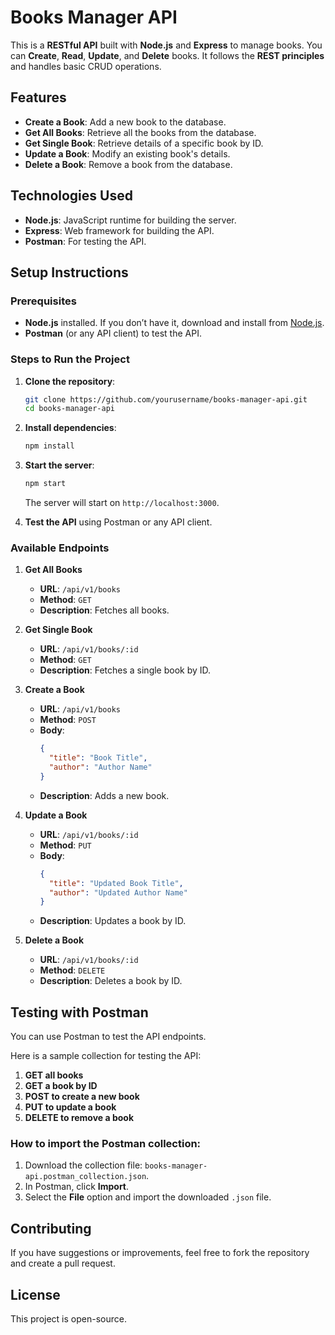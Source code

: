 
# Books Manager API

This is a **RESTful API** built with **Node.js** and **Express** to manage books. You can **Create**, **Read**, **Update**, and **Delete** books. It follows the **REST principles** and handles basic CRUD operations.

## Features

- **Create a Book**: Add a new book to the database.
- **Get All Books**: Retrieve all the books from the database.
- **Get Single Book**: Retrieve details of a specific book by ID.
- **Update a Book**: Modify an existing book's details.
- **Delete a Book**: Remove a book from the database.

## Technologies Used

- **Node.js**: JavaScript runtime for building the server.
- **Express**: Web framework for building the API.
- **Postman**: For testing the API.

## Setup Instructions

### Prerequisites

- **Node.js** installed. If you don’t have it, download and install from [Node.js](https://nodejs.org/).
- **Postman** (or any API client) to test the API.

### Steps to Run the Project

1. **Clone the repository**:
   ```bash
   git clone https://github.com/yourusername/books-manager-api.git
   cd books-manager-api
   ```

2. **Install dependencies**:
   ```bash
   npm install
   ```

3. **Start the server**:
   ```bash
   npm start
   ```

   The server will start on `http://localhost:3000`.

4. **Test the API** using Postman or any API client.

### Available Endpoints

1. **Get All Books**  
   - **URL**: `/api/v1/books`
   - **Method**: `GET`
   - **Description**: Fetches all books.

2. **Get Single Book**  
   - **URL**: `/api/v1/books/:id`
   - **Method**: `GET`
   - **Description**: Fetches a single book by ID.

3. **Create a Book**  
   - **URL**: `/api/v1/books`
   - **Method**: `POST`
   - **Body**:
     ```json
     {
       "title": "Book Title",
       "author": "Author Name"
     }
     ```
   - **Description**: Adds a new book.

4. **Update a Book**  
   - **URL**: `/api/v1/books/:id`
   - **Method**: `PUT`
   - **Body**:
     ```json
     {
       "title": "Updated Book Title",
       "author": "Updated Author Name"
     }
     ```
   - **Description**: Updates a book by ID.

5. **Delete a Book**  
   - **URL**: `/api/v1/books/:id`
   - **Method**: `DELETE`
   - **Description**: Deletes a book by ID.


## Testing with Postman

You can use Postman to test the API endpoints.

Here is a sample collection for testing the API:
1. **GET all books**
2. **GET a book by ID**
3. **POST to create a new book**
4. **PUT to update a book**
5. **DELETE to remove a book**

### How to import the Postman collection:

1. Download the collection file: `books-manager-api.postman_collection.json`.
2. In Postman, click **Import**.
3. Select the **File** option and import the downloaded `.json` file.

## Contributing

If you have suggestions or improvements, feel free to fork the repository and create a pull request.

## License

This project is open-source.
